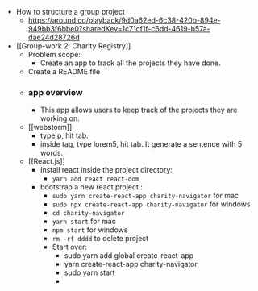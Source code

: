- How to structure a group project
	- https://around.co/playback/9d0a62ed-6c38-420b-894e-949bb3f6bbe0?sharedKey=1c71cf1f-c6dd-4619-b57a-dae24d28726d
- [[Group-work 2: Charity Registry]]
	- Problem scope:
		- Create an app to track all the projects they have done.
	- Create a README file
	- ### app overview
		- This app allows users to keep track of the projects they are working on.
	- [[webstorm]]
		- type p, hit tab.
		- inside tag, type lorem5, hit tab. It generate a sentence with 5 words.
	- [[React.js]]
		- Install react inside the project directory:
			- `yarn add react react-dom`
		- bootstrap a new react project :
			- `sudo yarn create-react-app charity-navigator` for mac
			- `sudo npx create-react-app charity-navigator` for windows
			- `cd charity-navigator`
			- `yarn start` for mac
			- `npm start` for windows
			- `rm -rf dddd` to delete project
			- Start over:
				- sudo yarn add global create-react-app
				- yarn create-react-app charity-navigator
				- sudo yarn start
				-